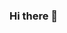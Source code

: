 ### Hi there 👋

<!--
**BurakBenli/BurakBenli** is a ✨ _special_ ✨ repository because its `README.md` (this file) appears on your GitHub profile.
BurakBenli BurakBenli BurakBenli
Here are some ideas to get you started:

- 🔭 I’m currently working on ...
- 🌱 I’m currently learning ...
- 👯 I’m looking to collaborate on ...
- 🤔 I’m looking for help with ...
- 💬 Ask me about ...
- 📫 How to reach me: ...
- 😄 Pronouns: ...
- ⚡ Fun fact: ...
-->
